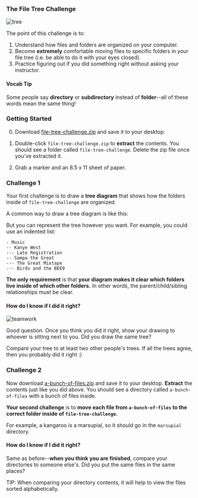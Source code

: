 ### The File Tree Challenge

![tree](https://media.giphy.com/media/8ssA9C1BYg4cE/giphy.gif)

The point of this challenge is to:
1) Understand how files and folders are organized on your computer.
2) Become __extremely__ comfortable moving files to specific folders in your file tree (i.e. be able to do it with your eyes closed).
3) Practice figuring out if you did something right without asking your instructor.

#### Vocab Tip

Some people say __directory__ or __subdirectory__ instead of __folder__--all of these words mean the same thing!

### Getting Started

0) Download [file-tree-challenge.zip](file-tree-challenge.zip) and save it to your desktop.

1) Double-click `file-tree-challenge.zip` to __extract__ the contents. You should see a folder called `file-tree-challenge`. Delete the zip file once you've extracted it.

2) Grab a marker and an 8.5 x 11 sheet of paper.

### Challenge 1

Your first challenge is to draw a __tree diagram__ that shows how the folders inside of `file-tree-challenge` are organized.

A common way to draw a tree diagram is like this:

But you can represent the tree however you want. For example, you could use an indented list:

```
- Music
-- Kanye West
--- Late Registration
-- Sampa the Great
--- The Great Mixtape
--- Birds and the BEE9
```

__The only requirement__ is that __your diagram makes it clear which folders live inside of which other folders.__ In other words, the parent/child/sibling relationships must be clear.

#### How do I know if I did it right?

![teamwork](https://media.giphy.com/media/1MayKbFuSKE1O/giphy.gif)

Good question. Once you think you did it right, show your drawing to whoever is sitting next to you. Did you draw the same tree?

Compare your tree to at least two other people's trees. If all the trees agree, then you probably did it right :)

### Challenge 2

Now download [a-bunch-of-files.zip](a-bunch-of-files.zip) and save it to your desktop. __Extract__ the contents just like you did above. You should see a directory called `a-bunch-of-files` with a bunch of files inside.

__Your second challenge__ is to __move each file from `a-bunch-of-files` to the correct folder inside of `file-tree-challenge`.__

For example, a kangaroo is a marsupial, so it should go in the `marsupial` directory.

#### How do I know if I did it right?

Same as before--__when you think you are finished__, compare your directories to someone else's. Did you put the same files in the same places?

TIP: When comparing your directory contents, it will help to view the files sorted alphabetically.
